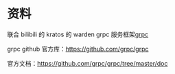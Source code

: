 # 资料

联合 bilibili 的 kratos 的 warden grpc 服务框架[grpc](./../bilibili-kratos/grpc/)

grpc github 官方库：https://github.com/grpc/grpc

官方文档：https://github.com/grpc/grpc/tree/master/doc
